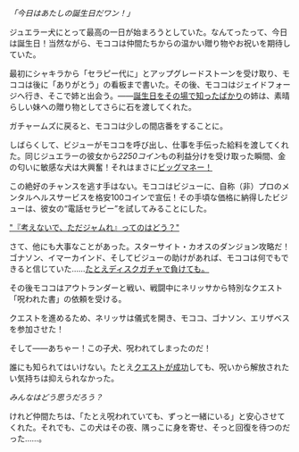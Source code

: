 <!-- title: モココ・アビスガード -->
<!-- status: 生存 -->

_「今日はあたしの誕生日だワン！」_

ジュエラー犬にとって最高の一日が始まろうとしていた。なんてったって、今日は誕生日！当然ながら、モココは仲間たちからの温かい贈り物やお祝いを期待していた。

最初にシャキラから「セラピー代に」とアップグレードストーンを受け取り、モココは後に「ありがとう」の看板まで書いた。その後、モココはジェイドフォージへ行き、そこで姉と出会う。――[誕生日をその場で知ったばかり](https://www.youtube.com/live/3ybwXx6rUPg?t=677)の姉は、素晴らしい妹への贈り物としてさらに石を渡してくれた。

ガチャームズに戻ると、モココは少しの間店番をすることに。

しばらくして、ビジューがモココを呼び出し、仕事を手伝った給料を渡してくれた。同じジュエラーの彼女から*2250コイン*もの利益分けを受け取った瞬間、金の匂いに敏感な犬は大興奮！それはまさに[ビッグマネー！](https://www.youtube.com/live/3ybwXx6rUPg?t=1392s)

この絶好のチャンスを逃す手はない。モココはビジューに、自称（非）プロのメンタルヘルスサービスを格安100コインで宣伝！その手頃な価格に納得したビジューは、彼女の“電話セラピー”を試してみることにした。

["『考えないで、ただジャムれ』ってのはどう？"](#embed:https://www.youtube.com/live/3ybwXx6rUPg?t=1505)

さて、他にも大事なことがあった。スターサイト・カオスのダンジョン攻略だ！ゴナソン、イマーカインド、そしてビジューの助けがあれば、モココは何でもできると信じていた……[たとえディスクガチャで負けても。](https://www.youtube.com/live/3ybwXx6rUPg?t=4441s)

その後モココはアウトランダーと戦い、戦闘中にネリッサから特別なクエスト「呪われた書」の依頼を受ける。

クエストを進めるため、ネリッサは儀式を開き、モココ、ゴナソン、エリザベスを参加させた！

そして――あちゃー！この子犬、呪われてしまったのだ！

誰にも知られてはいけない。たとえ[クエストが成功](https://www.youtube.com/live/3ybwXx6rUPg?t=6406s)しても、呪いから解放されたい気持ちは抑えられなかった。

_みんなはどう思うだろう？_

けれど仲間たちは、「たとえ呪われていても、ずっと一緒にいる」と安心させてくれた。それでも、この犬はその夜、隅っこに身を寄せ、そっと回復を待つのだった……。
